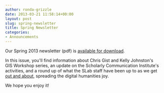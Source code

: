 ```yaml
---
author: ronda-grizzle
date: 2013-03-21 11:58:14+00:00
layout: post
slug: spring-newsletter
title: Spring Newsletter
categories:
- Announcements
---
```


Our Spring 2013 newsletter (pdf) is [available for download](http://static.scholarslab.org/wp-content/uploads/2013/03/2013spring-1-final.pdf).

In this issue, you'll find information about Chris Gist and Kelly Johnston's GIS Workshop series, an update on the Scholarly Communication Institute's activities, and a round up of what the SLab staff have been up to as we get [out and about](http://www.scholarslab.org/announcements/slab-out-about/), spreading the digital humanities joy.

We hope you enjoy it!
